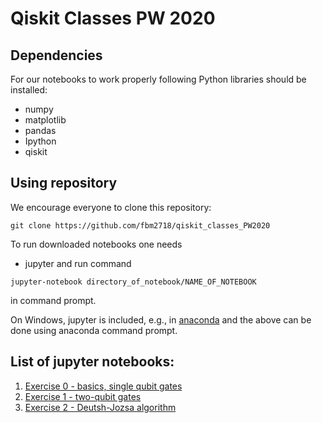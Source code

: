 # Qiskit Classes PW 2020


## Dependencies
For our notebooks to work properly following Python libraries should be installed:
* numpy
* matplotlib
* pandas
* Ipython
* qiskit

## Using repository
We encourage everyone to clone this repository:
```
git clone https://github.com/fbm2718/qiskit_classes_PW2020
```
To run downloaded notebooks one needs 
* jupyter
and run command 
```
jupyter-notebook directory_of_notebook/NAME_OF_NOTEBOOK
```
in command prompt. 

On Windows, jupyter is included, e.g., in [anaconda](https://www.anaconda.com/distribution/) and the above can be done using anaconda command prompt.

## List of jupyter notebooks:
1. [Exercise 0 - basics, single qubit gates](exercises/CW_0_0.ipynb)
2. [Exercise 1 - two-qubit gates](exercises/CW_0_1.ipynb)
3. [Exercise 2 - Deutsh-Jozsa algorithm](exercises/CW_0_2.ipynb)
